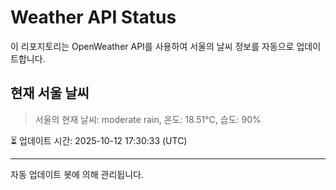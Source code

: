 
# Weather API Status

이 리포지토리는 OpenWeather API를 사용하여 서울의 날씨 정보를 자동으로 업데이트합니다.

## 현재 서울 날씨
> 서울의 현재 날씨: moderate rain, 온도: 18.51°C, 습도: 90%

⏳ 업데이트 시간: 2025-10-12 17:30:33 (UTC)

---
자동 업데이트 봇에 의해 관리됩니다.
